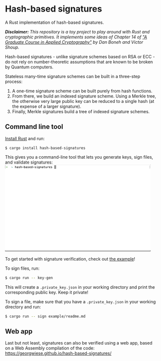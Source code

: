 # Hash-based signatures

A Rust implementation of hash-based signatures.

***Disclaimer:** This repository is a toy project to play around with Rust and cryptographic primitives.
It implements some ideas of Chapter 14 of ["A Graduate Course in
Applied Cryptography"](http://toc.cryptobook.us/) by Dan Boneh and Victor Shoup.*

Hash-based signatures - unlike signature schemes based on RSA or ECC - do not rely on number-theoretic assumptions that are known to be broken by Quantum computers.

Stateless many-time signature schemes can be built in a three-step process:
1. A one-time signature scheme can be built purely from hash functions.
2. From there, we build an indexed signature scheme.
   Using a Merkle tree, the otherwise very large public key can be reduced to a single hash
   (at the expense of a larger signature).
3. Finally, Merkle signatures build a tree of indexed signature schemes.

## Command line tool

[Install Rust](https://www.rust-lang.org/tools/install) and run:
```
$ cargo install hash-based-signatures
```

This gives you a command-line tool that lets you generate keys, sign files, and validate signatures:
<img src="assets/demo.gif" />

To get started with signature verification, check out [the example](./example)!

To sign files, run:
```bash
$ cargo run -- key-gen
```

This will create a `.private_key.json` in your working directory and print the corresponding public key.
Keep it private!

To sign a file, make sure that you have a `.private_key.json` in your working directory and run:
```bash
$ cargo run -- sign example/readme.md
```

## Web app

Last but not least, signatures can also be verified using a web app, based on a Web Assembly compilation of the code:
https://georgwiese.github.io/hash-based-signatures/